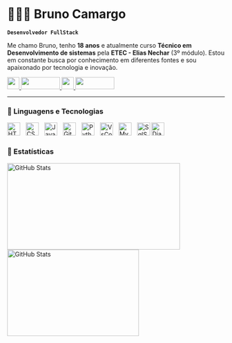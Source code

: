# 👨🏻‍💻 Bruno Camargo

**`Desenvolvedor FullStack`**

Me chamo Bruno, tenho **18 anos** e atualmente curso **Técnico em Desenvolvimento de sistemas** pela **ETEC - Elias Nechar** (3º módulo).
Estou em constante busca por conhecimento em diferentes fontes e sou apaixonado por tecnologia e inovação.

<div>
  <a href="https://www.instagram.com/brunin_camarg0/" target="_blank">
    <img src="https://img.shields.io/badge/Instagram-E4405F?style=flat&logo=instagram&logoColor=white" style="height:28px;">
  </a>
  <a href="https://mail.google.com/mail/?view=cm&to=brunocamargo.dev@gmail.com" target="_blank">
    <img src="https://img.shields.io/badge/Gmail-EA4335?style=flat&logo=gmail&logoColor=white" style="height:28px;width:90px;">
  </a>
  
  <a href="https://www.linkedin.com/in/bruno-camargo-dev/" target="_blank">
    <img src="https://img.shields.io/badge/LinkedIn-0A66C2?style=flat&logo=linkedin&logoColor=white" style="height:28px;">
  </a>
  
  <a href="https://github.com/BrunoCamargoDev" target="_blank">
    <img src="https://img.shields.io/badge/GitHub-181717?style=flat&logo=github&logoColor=white" style="height:28px;width:90px;">
  </a>
</div>


---

### 🤖 Linguagens e Tecnologias

<img 
    align="left" 
    alt="HTML"
    title="HTML" 
    width="30px" 
    style="padding-right: 10px;" 
    src="https://cdn.jsdelivr.net/gh/devicons/devicon@latest/icons/html5/html5-original.svg" 
/>
<img 
    align="left" 
    alt="CSS" 
    title="CSS"
    width="30px" 
    style="padding-right: 10px;" 
    src="https://cdn.jsdelivr.net/gh/devicons/devicon@latest/icons/css3/css3-original.svg" 
/>
<img 
    align="left" 
    alt="JavaScript" 
    title="JavaScript"
    width="30px" 
    style="padding-right: 10px;" 
    src="https://cdn.jsdelivr.net/gh/devicons/devicon@latest/icons/javascript/javascript-original.svg" 
/>
<img 
    align="left" 
    alt="Git" 
    title="Git"
    width="30px" 
    style="padding-right: 10px;" 
    src="https://cdn.jsdelivr.net/gh/devicons/devicon@latest/icons/git/git-original.svg" 
/>
<img 
    align="left" 
    alt="Python" 
    title="Python"
    width="30px" 
    style="padding-right: 10px;" 
    src="https://cdn.jsdelivr.net/gh/devicons/devicon@latest/icons/python/python-original.svg" 
/>
<img
    align="left" 
    alt="VsCode" 
    title="VsCode"
    width="30px" 
    style="padding-right: 10px;" 
    src="https://cdn.jsdelivr.net/gh/devicons/devicon@latest/icons/vscode/vscode-original.svg"
/>
<img 
    align="left" 
    alt="MySql" 
    title="MySql"
    width="30px" 
    style="padding-right: 10px;"
    src="https://cdn.jsdelivr.net/gh/devicons/devicon@latest/icons/mysql/mysql-original.svg" 
/>
<img
    align="left" 
    alt="SqlServer" 
    title="SqlServer"
    width="30px" 
  src="https://cdn.jsdelivr.net/gh/devicons/devicon@latest/icons/microsoftsqlserver/microsoftsqlserver-original.svg" />
<img
    align="left" 
    alt="Django" 
    title="Django"
    width="30px" 
    style="padding-right: 10px;"
    src="https://cdn.jsdelivr.net/gh/devicons/devicon/icons/django/django-plain.svg"
/>


<br/>
<br/>

### 🤖 Estatísticas

<p>
  <img 
    align="left" 
    alt="GitHub Stats"  
    style="padding-right: 5px;height:200px;width:400px;" 
    src="https://github-readme-stats.vercel.app/api?username=BrunoCamargoDev&show_icons=true&theme=tokyonight&include_all_commits=true&count_private=true&cache_seconds=1800&locale=pt-br"
  />
<img 
      align="left" 
      alt="GitHub Stats" 
      style="height:200px;width:305px;"
      src="https://github-readme-stats.vercel.app/api/top-langs/?username=BrunoCamargodev&theme=tokyonight&layout=compact&custom_title=Tecnologias&langs_count=9"
  />

</p>
